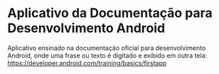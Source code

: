 # Aplicativo da Documentação para Desenvolvimento Android

Aplicativo ensinado na documentação oficial para desenvolvimento Android, onde uma frase ou texto é digitado e exibido em outra tela: <https://developer.android.com/training/basics/firstapp>
